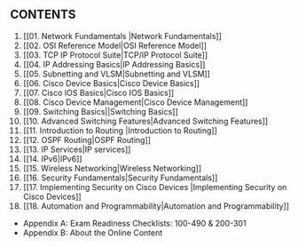 ## CONTENTS

1. [[01. Network Fundamentals |Network Fundamentals]]
2. [[02. OSI Reference Model|OSI Reference Model]]
3. [[03. TCP IP Protocol Suite|TCP/IP Protocol Suite]]
4. [[04. IP Addressing Basics|IP Addressing Basics]]
5. [[05. Subnetting and VLSM|Subnetting and VLSM]]
6. [[06. Cisco Device Basics|Cisco Device Basics]]
7. [[07. Cisco IOS Basics|Cisco IOS Basics]]
8. [[08. Cisco Device Management|Cisco Device Management]] 
9. [[09. Switching Basics||Switching Basics]]
10. [[10. Advanced Switching Features|Advanced Switching Features]]
11. [[11. Introduction to Routing |Introduction to Routing]]
12. [[12. OSPF Routing|OSPF Routing]]
13. [[13. IP Services|IP services]]
14. [[14. IPv6|IPv6]]
15. [[15. Wireless Networking|Wireless Networking]]
16. [[16. Security Fundamentals|Security Fundamentals]]
17. [[17. Implementing Security on Cisco Devices |Implementing Security on Cisco Devices]]
18. [[18. Automation and Programmability|Automation and Programmability]]

* Appendix A: Exam Readiness Checklists: 100-490 & 200-301
* Appendix B: About the Online Content